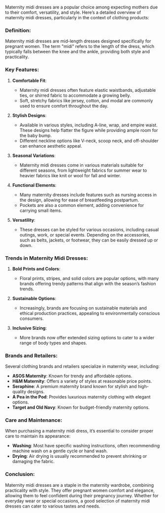 Maternity midi dresses are a popular choice among expecting mothers due to their comfort, versatility, and style. Here’s a detailed overview of maternity midi dresses, particularly in the context of clothing products:

### Definition:
Maternity midi dresses are mid-length dresses designed specifically for pregnant women. The term "midi" refers to the length of the dress, which typically falls between the knee and the ankle, providing both style and practicality.

### Key Features:

1. **Comfortable Fit**:
   - Maternity midi dresses often feature elastic waistbands, adjustable ties, or shirred fabric to accommodate a growing belly.
   - Soft, stretchy fabrics like jersey, cotton, and modal are commonly used to ensure comfort throughout the day.

2. **Stylish Designs**:
   - Available in various styles, including A-line, wrap, and empire waist. These designs help flatter the figure while providing ample room for the baby bump.
   - Different neckline options like V-neck, scoop neck, and off-shoulder can enhance aesthetic appeal.

3. **Seasonal Variations**:
   - Maternity midi dresses come in various materials suitable for different seasons, from lightweight fabrics for summer wear to heavier fabrics like knit or wool for fall and winter.

4. **Functional Elements**:
   - Many maternity dresses include features such as nursing access in the design, allowing for ease of breastfeeding postpartum.
   - Pockets are also a common element, adding convenience for carrying small items.

5. **Versatility**:
   - These dresses can be styled for various occasions, including casual outings, work, or special events. Depending on the accessories, such as belts, jackets, or footwear, they can be easily dressed up or down.

### Trends in Maternity Midi Dresses:

1. **Bold Prints and Colors**:
   - Floral prints, stripes, and solid colors are popular options, with many brands offering trendy patterns that align with the season’s fashion trends.

2. **Sustainable Options**:
   - Increasingly, brands are focusing on sustainable materials and ethical production practices, appealing to environmentally conscious consumers.

3. **Inclusive Sizing**:
   - More brands now offer extended sizing options to cater to a wider range of body types and shapes.

### Brands and Retailers:
Several clothing brands and retailers specialize in maternity wear, including:

- **ASOS Maternity**: Known for trendy and affordable options.
- **H&M Maternity**: Offers a variety of styles at reasonable price points.
- **Seraphine**: A premium maternity brand known for stylish and high-quality designs.
- **A Pea in the Pod**: Provides luxurious maternity clothing with elegant options.
- **Target and Old Navy**: Known for budget-friendly maternity options.

### Care and Maintenance:
When purchasing a maternity midi dress, it’s essential to consider proper care to maintain its appearance:

- **Washing**: Most have specific washing instructions, often recommending machine wash on a gentle cycle or hand wash.
- **Drying**: Air drying is usually recommended to prevent shrinking or damaging the fabric.

### Conclusion:
Maternity midi dresses are a staple in the maternity wardrobe, combining practicality with style. They offer pregnant women comfort and elegance, allowing them to feel confident during their pregnancy journey. Whether for everyday wear or special occasions, a good selection of maternity midi dresses can cater to various tastes and needs.